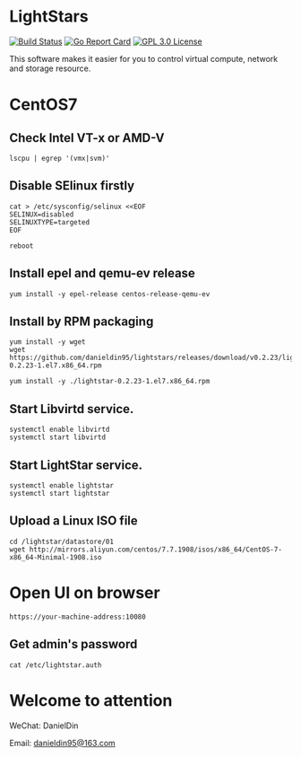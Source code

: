 # LightStars
[![Build Status](https://travis-ci.org/danieldin95/lightstar.svg?branch=master)](https://travis-ci.org/danieldin95/lightstar)
[![Go Report Card](https://goreportcard.com/badge/github.com/danieldin95/lightstar)](https://goreportcard.com/report/danieldin95/lightstar)
[![GPL 3.0 License](https://img.shields.io/badge/License-GPL%203.0-blue.svg)](LICENSE)

This software makes it easier for you to control virtual compute, network and storage resource.

# CentOS7

## Check Intel VT-x or AMD-V

    lscpu | egrep '(vmx|svm)'

## Disable SElinux firstly

    cat > /etc/sysconfig/selinux <<EOF
    SELINUX=disabled
    SELINUXTYPE=targeted
    EOF
    
    reboot

## Install epel and qemu-ev release

    yum install -y epel-release centos-release-qemu-ev

## Install by RPM packaging

    yum install -y wget
    wget https://github.com/danieldin95/lightstars/releases/download/v0.2.23/lightstar-0.2.23-1.el7.x86_64.rpm
    
    yum install -y ./lightstar-0.2.23-1.el7.x86_64.rpm


## Start Libvirtd service.

    systemctl enable libvirtd
    systemctl start libvirtd
    

## Start LightStar service.


    systemctl enable lightstar
    systemctl start lightstar


## Upload a Linux ISO file

    cd /lightstar/datastore/01
    wget http://mirrors.aliyun.com/centos/7.7.1908/isos/x86_64/CentOS-7-x86_64-Minimal-1908.iso


# Open UI on browser

    https://your-machine-address:10080


## Get admin's password

    cat /etc/lightstar.auth


# Welcome to attention

WeChat: DanielDin

Email: danieldin95@163.com

